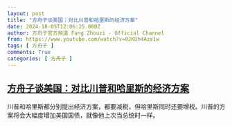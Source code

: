 ```yaml
---
layout: post
title: "方舟子谈美国：对比川普和哈里斯的经济方案"
date: 2024-10-05T12:06:25.000Z
author: 方舟子官方频道 Fang Zhouzi - Official Channel
from: https://www.youtube.com/watch?v=OJKUh4Aze1w
tags: [ 方舟子 ]
comments: True
categories: [ 方舟子 ]
---
```

<!--1728129985000-->
[方舟子谈美国：对比川普和哈里斯的经济方案](https://www.youtube.com/watch?v=OJKUh4Aze1w)
------

<div>
川普和哈里斯都分别提出经济方案，都要减税，但哈里斯同时还要增税。川普的方案将会大幅度增加美国国债，就像他上次当总统时一样。
</div>

